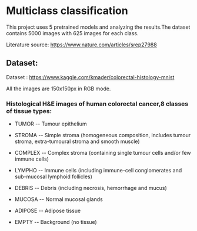 # Multiclass classification

This project uses 5 pretrained models and analyzing the results.The dataset contains 5000 images with 625 images for each class. 



Literature source: https://www.nature.com/articles/srep27988

## Dataset:

Dataset : https://www.kaggle.com/kmader/colorectal-histology-mnist

All the images are 150x150px in RGB mode.
### Histological H&E images of human colorectal cancer,8 classes of tissue types:

- TUMOR  -- Tumour epithelium

- STROMA -- Simple stroma (homogeneous composition, includes tumour stroma, extra-tumoural stroma and smooth muscle)

- COMPLEX -- Complex stroma (containing single tumour cells and/or few immune cells)

- LYMPHO -- Immune cells (including immune-cell conglomerates and sub-mucosal lymphoid follicles)

- DEBRIS -- Debris (including necrosis, hemorrhage and mucus)

- MUCOSA -- Normal mucosal glands

- ADIPOSE -- Adipose tissue

- EMPTY  -- Background (no tissue)



